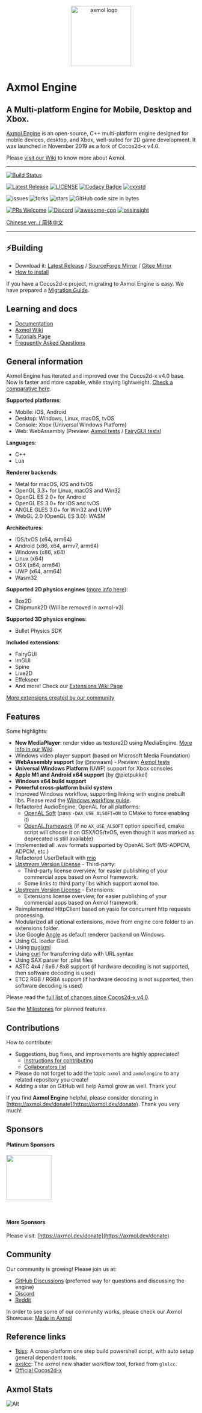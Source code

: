 <p align="center"><a href="https://axmol.dev" target="_blank" rel="noopener noreferrer"><img width="160" src="https://axmol.dev/assets/img/logo.png" alt="axmol logo"></a></p>

# Axmol Engine

## A Multi-platform Engine for Mobile, Desktop and Xbox.

[Axmol Engine](https://axmol.dev) is an open-source, C++ multi-platform engine designed for mobile devices, desktop, and Xbox, well-suited for 2D game development. It was launched in November 2019 as a fork of Cocos2d-x v4.0.

Please [visit our Wiki](https://github.com/axmolengine/axmol/wiki) to know more about Axmol.

***

[![Build Status](https://github.com/axmolengine/axmol/workflows/build/badge.svg)](https://github.com/axmolengine/axmol/actions?query=workflow%3Abuild)

[![Latest Release](https://img.shields.io/github/v/release/axmolengine/axmol?label=release)](https://github.com/axmolengine/axmol/releases)
[![LICENSE](https://img.shields.io/badge/license-MIT-blue.svg)](LICENSE)
[![Codacy Badge](https://app.codacy.com/project/badge/Grade/81fa1aba09ab41a98b949064b928d06e)](https://www.codacy.com/gh/axmolengine/axmol/dashboard?utm_source=github.com&amp;utm_medium=referral&amp;utm_content=axmolengine/axmol&amp;utm_campaign=Badge_Grade)
[![cxxstd](https://img.shields.io/badge/cxxstd-c++20-8A2BE2.svg)](https://github.com/axmolengine/axmol)  

![issues](https://img.shields.io/github/issues/axmolengine/axmol?style=plastic)
![forks](https://img.shields.io/github/forks/axmolengine/axmol?style=plastic)
![stars](https://img.shields.io/github/stars/axmolengine/axmol?style=plastic)
![GitHub code size in bytes](https://img.shields.io/github/languages/code-size/axmolengine/axmol?style=plastic)  

[![PRs Welcome](https://img.shields.io/badge/PRs-welcome-blue.svg)](https://github.com/axmolengine/axmol/pulls)
[![Discord](https://img.shields.io/discord/1099599084895088670?label=discord)](https://discord.gg/QjaQBhFVay)
[![awesome-cpp](https://badgen.net/badge/icon/awesome-cpp/pink?icon=awesome&label&color)](https://github.com/fffaraz/awesome-cpp)
[![ossinsight](https://badgen.net/badge/icon/ossinsight/pink?icon=awesome&label&color)](https://ossinsight.io/collections/game-engine/)

[Chinese ver. / 简体中文](README_CN.md)

***

## ⚡️Building

* Download it: [Latest Release](https://github.com/axmolengine/axmol/releases) / [SourceForge Mirror](https://sourceforge.net/projects/axmol-engine.mirror) / [Gitee Mirror](https://gitee.com/simdsoft/axmol) 
* [How to install](docs/DevSetup.md)

If you have a Cocos2d-x project, migrating to Axmol Engine is easy. We have prepared a [Migration Guide](https://github.com/axmolengine/axmol/wiki/Cocos2d%E2%80%90x-migration-guide).

## Learning and docs

* [Documentation](https://axmol.dev/manual/latest/)
* [Axmol Wiki](https://github.com/axmolengine/axmol/wiki)
* [Tutorials Page](https://github.com/axmolengine/axmol/wiki/Tutorials)
* [Frequently Asked Questions](https://github.com/axmolengine/axmol/wiki/FAQ)

## General information

Axmol Engine has iterated and improved over the Cocos2d-x v4.0 base. Now is faster and more capable, while staying lightweight. [Check a comparative here](https://github.com/axmolengine/axmol/wiki/Axmol-vs-Cocos2d%E2%80%90x).

**Supported platforms**:
* Mobile: iOS, Android
* Desktop: Windows, Linux, macOS, tvOS
* Console: Xbox (Universal Windows Platform)
* Web: WebAssembly (Preview: [Axmol tests](https://axmol.netlify.app/wasm/cpp-tests/cpp-tests) / [FairyGUI tests](https://axmol.netlify.app/wasm/fairygui-tests/fairygui-tests))

**Languages**:
* C++
* Lua

**Renderer backends**:
* Metal for macOS, iOS and tvOS
* OpenGL 3.3+ for Linux, macOS and Win32
* OpenGL ES 2.0+ for Android
* OpenGL ES 3.0+ for iOS and tvOS
* ANGLE GLES 3.0+ for Win32 and UWP
* WebGL 2.0 (OpenGL ES 3.0): WASM

**Architectures**:
* iOS/tvOS (x64, arm64)
* Android (x86, x64, armv7, arm64)
* Windows (x86, x64)
* Linux (x64)
* OSX (x64, arm64)
* UWP (x64, arm64)
* Wasm32

**Supported 2D physics engines** ([more info here](https://github.com/axmolengine/axmol/wiki/2D-Physics-Engines-Information)):
* Box2D
* Chipmunk2D (Will be removed in axmol-v3)

**Supported 3D physics engines**:
* Bullet Physics SDK

**Included extensions**:
* FairyGUI
* ImGUI
* Spine
* Live2D
* Effekseer
* And more! Check our [Extensions Wiki Page](https://github.com/axmolengine/axmol/wiki/Extensions)

[More extensions created by our community](https://github.com/axmolengine/axmol/wiki/Made-in-Axmol) 

## Features

Some highlights:

- **New MediaPlayer**: render video as texture2D using MediaEngine. [More info in our Wiki](https://github.com/axmolengine/axmol/wiki/Media-Player).
- Windows video player support (based on Microsoft Media Foundation)
- **WebAssembly support** (by @nowasm) - Preview: [Axmol tests](https://axmol.netlify.app/wasm/cpp-tests/cpp-tests)
- **Universal Windows Platform** (UWP) support for Xbox consoles
- **Apple M1 and Android x64 support** (by @pietpukkel)
- **Windows x64 build support**
- **Powerful cross-platform build system**
- Improved Windows workflow, supporting linking with engine prebuilt libs. Please read the [Windows workflow guide](https://github.com/axmolengine/axmol/issues/564).
- Refactored AudioEngine, OpenAL for all platforms:
    - [OpenAL Soft](https://github.com/kcat/openal-soft) (pass `-DAX_USE_ALSOFT=ON` to CMake to force enabling it)
    - [OpenAL.framework](https://opensource.apple.com/tarballs/OpenAL) (if no `AX_USE_ALSOFT` option specified, cmake script will choose it on OSX/iOS/tvOS, even though it was marked as deprecated is still available)
- Implemented all .wav formats supported by OpenAL Soft (MS-ADPCM, ADPCM, etc.)
- Refactored UserDefault with [mio](https://github.com/mandreyel/mio)
- [Upstream Version License](3rdparty/README.md) - Third-party:
    - Third-party license overview, for easier publishing of your commercial apps based on Axmol framework.
    - Some links to third party libs which support axmol too.
- [Upstream Version License](extensions/README.md) - Extensions:
    - Extensions license overview, for easier publishing of your commercial apps based on Axmol framework.
- Reimplemented HttpClient based on yasio for concurrent http requests processing.
- Modularized all optional extensions, move from engine core folder to an extensions folder.
- Use Google [Angle](https://github.com/google/angle) as default renderer backend on Windows.
- Using GL loader Glad.
- Using [pugixml](https://pugixml.org)
- Using [curl](https://github.com/curl/curl) for transferring data with URL syntax
- Using SAX parser for .plist files
- ASTC 4x4 / 6x6 / 8x8 support (if hardware decoding is not supported, then software decoding is used)
- ETC2 RGB / RGBA support (if hardware decoding is not supported, then software decoding is used)
 
Please read the [full list of changes since Cocos2d-x v4.0](CHANGELOG.md). 

See the [Milestones](https://github.com/axmolengine/axmol/milestones) for planned features.

## Contributions

How to contribute:

* Suggestions, bug fixes, and improvements are highly appreciated!
  - [Instructions for contributing](CONTRIBUTING.md)
  - [Collaborators list](AUTHORS.md)
* Please do not forget to add the topic `axmol` and `axmolengine` to any related repository you create!
* Adding a star on GitHub will help Axmol grow as well. Thank you!

If you find **Axmol Engine** helpful, please consider donating in [https://axmol.dev/donate](https://axmol.dev/donate). Thank you very much!

## Sponsors

#### Platinum Sponsors

<p align="left">
  <a href="https://scorewarrior.com/?ad=axmol" target=_blank><img
    src="https://cdn.prod.website-files.com/633da33305ac754156026dd8/63566f1edf5f0712f94f7f1b_sw-triangle-821890.svg" height="120"
  /></a>
</p>

<p>&nbsp;</p>

#### More Sponsors

Please visit: [https://axmol.dev/donate](https://axmol.dev/donate)

## Community

Our community is growing! Please join us at:
 * [GitHub Discussions](https://github.com/axmolengine/axmol/discussions) (preferred way for questions and discussing the engine)
 * [Discord](https://discord.gg/QjaQBhFVay)
 * [Reddit](https://www.reddit.com/r/axmol/)

In order to see some of our community works, please check our Axmol Showcase: [Made in Axmol](https://github.com/axmolengine/axmol/wiki/Made-in-Axmol)

## Reference links

- [1kiss](https://github.com/simdsoft/1kiss): A cross-platform one step build powershell script, with auto setup general dependent tools.
- [axslcc](https://github.com/axmolengine/axslcc): The axmol new shader workflow tool, forked from `glslcc`.
- [Official Cocos2d-x](https://github.com/cocos2d/cocos2d-x)

## Axmol Stats

![Alt](https://repobeats.axiom.co/api/embed/6fcb8168a3af91ba9e797a1f14a3c2edc42ac56a.svg "Repobeats analytics image")
